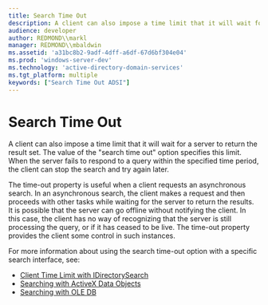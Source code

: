 ```yaml
---
title: Search Time Out
description: A client can also impose a time limit that it will wait for a server to return the result set.
audience: developer
author: REDMOND\\markl
manager: REDMOND\\mbaldwin
ms.assetid: 'a31bc8b2-9adf-4dff-a6df-67d6bf304e04'
ms.prod: 'windows-server-dev'
ms.technology: 'active-directory-domain-services'
ms.tgt_platform: multiple
keywords: ["Search Time Out ADSI"]
---
```


# Search Time Out

A client can also impose a time limit that it will wait for a server to return the result set. The value of the "search time out" option specifies this limit. When the server fails to respond to a query within the specified time period, the client can stop the search and try again later.

The time-out property is useful when a client requests an asynchronous search. In an asynchronous search, the client makes a request and then proceeds with other tasks while waiting for the server to return the results. It is possible that the server can go offline without notifying the client. In this case, the client has no way of recognizing that the server is still processing the query, or if it has ceased to be live. The time-out property provides the client some control in such instances.

For more information about using the search time-out option with a specific search interface, see:

-   [Client Time Limit with IDirectorySearch](client-time-limit-with-idirectorysearch.md)
-   [Searching with ActiveX Data Objects](searching-with-activex-data-objects-ado.md)
-   [Searching with OLE DB](searching-with-ole-db.md)

 

 





